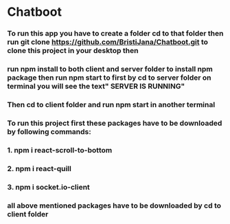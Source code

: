 # Chatboot

### To run this app you have to create a folder cd to that folder then run git clone https://github.com/BristiJana/Chatboot.git to clone this project in your desktop then 
### run npm install to both client and server folder to install npm package then run npm start to first by cd to server folder on terminal you will see the text" SERVER IS RUNNING"
### Then cd to client folder and run npm start in another terminal

### To run this project first these packages have to be downloaded by following commands:
### 1. npm i react-scroll-to-bottom
### 2. npm i react-quill
### 3. npm i socket.io-client

### all above mentioned packages have to be downloaded by cd to client folder
